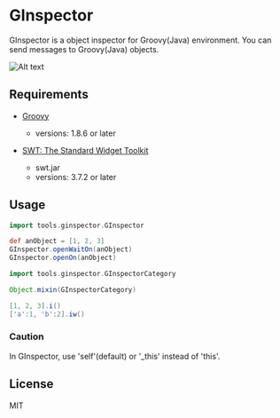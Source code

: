 GInspector
==========

GInspector is a object inspector for Groovy(Java) environment.
You can send messages to Groovy(Java) objects.

![Alt text](./GInspector/blob/master/screenshot01.png)

## Requirements

* [Groovy](http://groovy.codehaus.org/)
  - versions: 1.8.6 or later

* [SWT: The Standard Widget Toolkit](http://www.eclipse.org/swt/)
  - swt.jar
  - versions: 3.7.2 or later

## Usage
```groovy
import tools.ginspector.GInspector

def anObject = [1, 2, 3]
GInspector.openWaitOn(anObject)
GInspector.openOn(anObject)
```

```groovy
import tools.ginspector.GInspectorCategory

Object.mixin(GInspectorCategory)

[1, 2, 3].i()
['a':1, 'b':2].iw()
```

### Caution
In GInspector, use 'self'(default) or '_this' instead of 'this'.



## License
MIT
